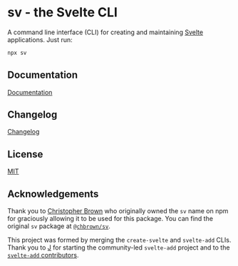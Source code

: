 # sv - the Svelte CLI

A command line interface (CLI) for creating and maintaining [Svelte](https://svelte.dev) applications. Just run:

```sh
npx sv
```

## Documentation

[Documentation](https://svelte.dev/docs/cli/overview)

## Changelog

[Changelog](./CHANGELOG.md)

## License

[MIT](../../LICENSE)

## Acknowledgements

Thank you to [Christopher Brown](https://github.com/chbrown) who originally owned the `sv` name on npm for graciously allowing it to be used for this package. You can find the original `sv` package at [`@chbrown/sv`](https://www.npmjs.com/package/@chbrown/sv).

This project was formed by merging the `create-svelte` and `svelte-add` CLIs. Thank you to [J](https://github.com/babichjacob) for starting the community-led `svelte-add` project and to the [`svelte-add` contributors](https://github.com/svelte-add/svelte-add/graphs/contributors).
